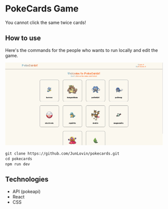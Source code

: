 # PokeCards Game

You cannot click the same twice cards!

## How to use 

Here's the commands for the people who wants to run locally and edit the game.

![Screenshot](./public/screenshot.png)

`git clone https://github.com/JunLovin/pokecards.git`\
`cd pokecards`\
`npm run dev`

## Technologies 

- API (pokeapi)
- React
- CSS